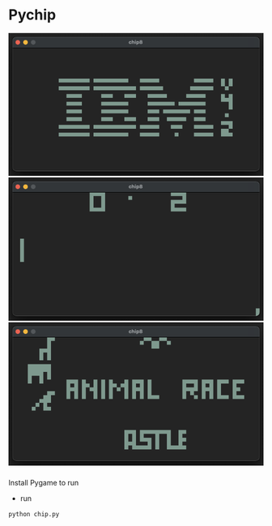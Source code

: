 # Pychip
![logo](png/ibm.png)
![logo](png/pong.png)
![logo](png/animalrace.png)

###
Install Pygame to run
- run
```
python chip.py
```